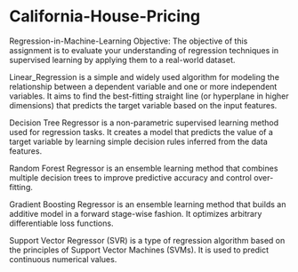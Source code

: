 # California-House-Pricing

Regression-in-Machine-Learning
Objective:
 The objective of this assignment is to evaluate your understanding of regression techniques in supervised learning by applying them to a real-world dataset.
 
Linear_Regression is a simple and widely used algorithm for modeling the relationship between a dependent variable and one or more independent variables. It aims to find the best-fitting straight line (or hyperplane in higher dimensions) that predicts the target variable based on the input features.

Decision Tree Regressor is a non-parametric supervised learning method used for regression tasks. It creates a model that predicts the value of a target variable by learning simple decision rules inferred from the data features.

Random Forest Regressor is an ensemble learning method that combines multiple decision trees to improve predictive accuracy and control over-fitting.

Gradient Boosting Regressor is an ensemble learning method that builds an additive model in a forward stage-wise fashion. It optimizes arbitrary differentiable loss functions.

Support Vector Regressor (SVR) is a type of regression algorithm based on the principles of Support Vector Machines (SVMs). It is used to predict continuous numerical values.
